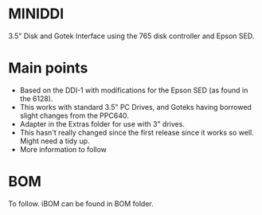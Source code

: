 # MINIDDI

3.5" Disk and Gotek Interface using the 765 disk controller and Epson SED.

# Main points 

* Based on the DDI-1 with modifications for the Epson SED (as found in the 6128).
* This works with standard 3.5" PC Drives, and Goteks having borrowed slight changes from the PPC640.
* Adapter in the Extras folder for use with 3" drives.
* This hasn't really changed since the first release since it works so well. Might need a tidy up.
* More information to follow

# BOM

To follow. iBOM can be found in BOM folder.
